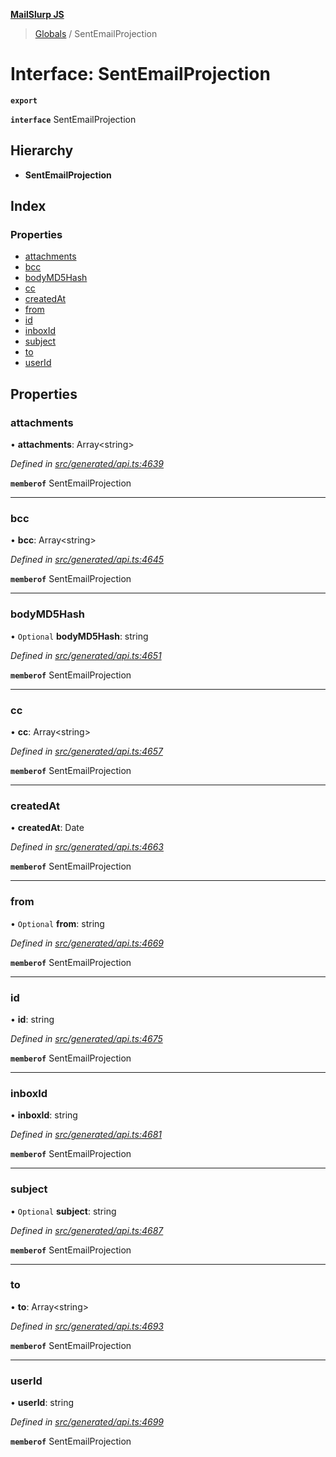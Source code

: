 **[MailSlurp JS](../README.md)**

> [Globals](../README.md) / SentEmailProjection

# Interface: SentEmailProjection

**`export`** 

**`interface`** SentEmailProjection

## Hierarchy

* **SentEmailProjection**

## Index

### Properties

* [attachments](sentemailprojection.md#attachments)
* [bcc](sentemailprojection.md#bcc)
* [bodyMD5Hash](sentemailprojection.md#bodymd5hash)
* [cc](sentemailprojection.md#cc)
* [createdAt](sentemailprojection.md#createdat)
* [from](sentemailprojection.md#from)
* [id](sentemailprojection.md#id)
* [inboxId](sentemailprojection.md#inboxid)
* [subject](sentemailprojection.md#subject)
* [to](sentemailprojection.md#to)
* [userId](sentemailprojection.md#userid)

## Properties

### attachments

•  **attachments**: Array\<string>

*Defined in [src/generated/api.ts:4639](https://github.com/mailslurp/mailslurp-client/blob/5a4fc29/src/generated/api.ts#L4639)*

**`memberof`** SentEmailProjection

___

### bcc

•  **bcc**: Array\<string>

*Defined in [src/generated/api.ts:4645](https://github.com/mailslurp/mailslurp-client/blob/5a4fc29/src/generated/api.ts#L4645)*

**`memberof`** SentEmailProjection

___

### bodyMD5Hash

• `Optional` **bodyMD5Hash**: string

*Defined in [src/generated/api.ts:4651](https://github.com/mailslurp/mailslurp-client/blob/5a4fc29/src/generated/api.ts#L4651)*

**`memberof`** SentEmailProjection

___

### cc

•  **cc**: Array\<string>

*Defined in [src/generated/api.ts:4657](https://github.com/mailslurp/mailslurp-client/blob/5a4fc29/src/generated/api.ts#L4657)*

**`memberof`** SentEmailProjection

___

### createdAt

•  **createdAt**: Date

*Defined in [src/generated/api.ts:4663](https://github.com/mailslurp/mailslurp-client/blob/5a4fc29/src/generated/api.ts#L4663)*

**`memberof`** SentEmailProjection

___

### from

• `Optional` **from**: string

*Defined in [src/generated/api.ts:4669](https://github.com/mailslurp/mailslurp-client/blob/5a4fc29/src/generated/api.ts#L4669)*

**`memberof`** SentEmailProjection

___

### id

•  **id**: string

*Defined in [src/generated/api.ts:4675](https://github.com/mailslurp/mailslurp-client/blob/5a4fc29/src/generated/api.ts#L4675)*

**`memberof`** SentEmailProjection

___

### inboxId

•  **inboxId**: string

*Defined in [src/generated/api.ts:4681](https://github.com/mailslurp/mailslurp-client/blob/5a4fc29/src/generated/api.ts#L4681)*

**`memberof`** SentEmailProjection

___

### subject

• `Optional` **subject**: string

*Defined in [src/generated/api.ts:4687](https://github.com/mailslurp/mailslurp-client/blob/5a4fc29/src/generated/api.ts#L4687)*

**`memberof`** SentEmailProjection

___

### to

•  **to**: Array\<string>

*Defined in [src/generated/api.ts:4693](https://github.com/mailslurp/mailslurp-client/blob/5a4fc29/src/generated/api.ts#L4693)*

**`memberof`** SentEmailProjection

___

### userId

•  **userId**: string

*Defined in [src/generated/api.ts:4699](https://github.com/mailslurp/mailslurp-client/blob/5a4fc29/src/generated/api.ts#L4699)*

**`memberof`** SentEmailProjection
